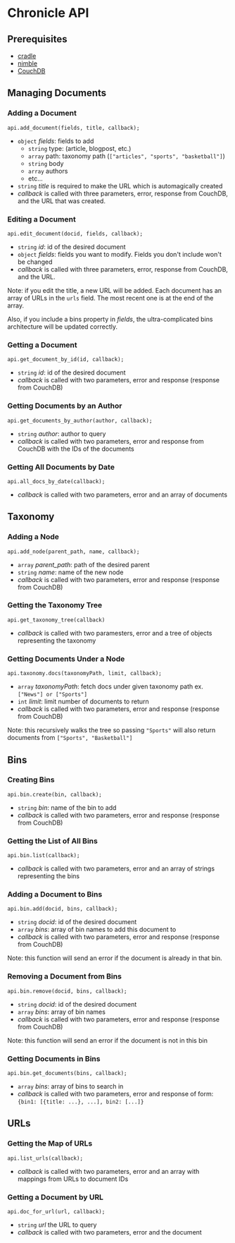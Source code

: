 # Chronicle API #

## Prerequisites ##

*	[cradle](https://github.com/cloudhead/cradle)
*	[nimble](http://caolan.github.com/nimble/)
*	[CouchDB](http://couchdb.apache.org/)

## Managing Documents ##

### Adding a Document ###

	api.add_document(fields, title, callback);
	
*	`object` *fields*: fields to add
	*	`string` type: (article, blogpost, etc.)
	*	`array` path: taxonomy path (`["articles", "sports", "basketball"]`)
	*	`string` body
	*	`array` authors
	*	etc...
*	`string` *title* is required to make the URL which is automagically created
*	*callback* is called with three parameters, error, response from CouchDB, and the URL that was created.

### Editing a Document ###

	api.edit_document(docid, fields, callback);
	
*	`string` *id*: id of the desired document
*	`object` *fields*: fields you want to modify. Fields you don't include won't be changed
*	*callback* is called with three parameters, error, response from CouchDB, and the URL.

Note: if you edit the title, a new URL will be added. Each document has an array of URLs in the `urls` field. The most recent one is at the end of the array.

Also, if you include a bins property in *fields*, the ultra-complicated bins architecture will be updated correctly.

### Getting a Document ###

	api.get_document_by_id(id, callback);
	
*	`string` *id*: id of the desired document
*	*callback* is called with two parameters, error and response (response from CouchDB)

### Getting Documents by an Author ###

	api.get_documents_by_author(author, callback);

*	`string` *author*: author to query
*	*callback* is called with two parameters, error and response from CouchDB with the IDs of the documents

### Getting All Documents by Date ###
	
	api.all_docs_by_date(callback);

*	*callback* is called with two parameters, error and an array of documents

## Taxonomy ##

### Adding a Node ###

	api.add_node(parent_path, name, callback);
	
*	`array` *parent_path*: path of the desired parent
*	`string` *name*: name of the new node
*	*callback* is called with two parameters, error and response (response from CouchDB)

### Getting the Taxonomy Tree ###

	api.get_taxonomy_tree(callback)

*	*callback* is called with two paramesters, error and a tree of objects representing the taxonomy

### Getting Documents Under a Node ###

	api.taxonomy.docs(taxonomyPath, limit, callback);
	
*   `array` *taxonomyPath*: fetch docs under given taxonomy path ex. `["News"] or ["Sports"]`
*	`int` *limit*: limit number of documents to return
*	*callback* is called with two parameters, error and response (response from CouchDB)

Note: this recursively walks the tree so passing `"Sports"` will also return documents from `["Sports", "Basketball"]`

## Bins ##

### Creating Bins ###

	api.bin.create(bin, callback);

*	`string` *bin*: name of the bin to add
*	*callback* is called with two parameters, error and response (response from CouchDB)

### Getting the List of All Bins ###

	api.bin.list(callback);

*	*callback* is called with two parameters, error and an array of strings representing the bins

### Adding a Document to Bins ###

	api.bin.add(docid, bins, callback);

*	`string` *docid*: id of the desired document
*	`array` *bins*: array of bin names to add this document to
*	*callback* is called with two parameters, error and response (response from CouchDB)

Note: this function will send an error if the document is already in that bin.

### Removing a Document from Bins ###

	api.bin.remove(docid, bins, callback);

*	`string` *docid*: id of the desired document
*	`array` *bins*: array of bin names
*	*callback* is called with two parameters, error and response (response from CouchDB)

Note: this function will send an error if the document is not in this bin

### Getting Documents in Bins ###

	api.bin.get_documents(bins, callback);

*	`array` *bins*: array of bins to search in
*	*callback* is called with two parameters, error and response of form: `{bin1: [{title: ...}, ...], bin2: [...]}`

## URLs ##

### Getting the Map of URLs ###

	api.list_urls(callback);

*	*callback* is called with two parameters, error and an array with mappings from URLs to document IDs

### Getting a Document by URL ###

	api.doc_for_url(url, callback);

*	`string` *url* the URL to query
*	*callback* is called with two parameters, error and the document
	